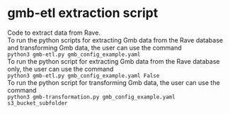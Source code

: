 # gmb-etl extraction script
Code to extract data from Rave.<br/>
To run the python scripts for extracting Gmb data from the Rave database and transforming Gmb data, the user can use the command<br/>
```python3 gmb-etl.py gmb_config_example.yaml```<br/>
To run the python script for extracting Gmb data from the Rave database only, the user can use the command<br/>
```python3 gmb-etl.py gmb_config_example.yaml False```<br/>
To run the python script for transforming Gmb data, the user can use the command<br/>
```python3 gmb-transformation.py gmb_config_example.yaml s3_bucket_subfolder```<br/>
